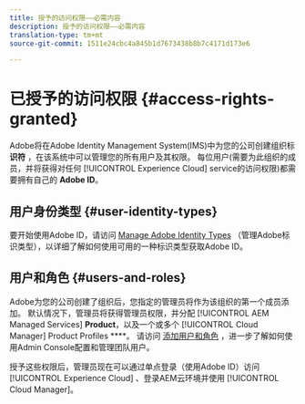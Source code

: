 ```yaml
---
title: 授予的访问权限——必需内容
description: 授予的访问权限——必需内容
translation-type: tm+mt
source-git-commit: 1511e24cbc4a845b1d7673438b8b7c4171d173e6

---
```



# 已授予的访问权限 {#access-rights-granted}

Adobe将在Adobe Identity Management System(IMS)中为您的公司创建组织标 **识符** ，在该系统中可以管理您的所有用户及其权限。 每位用户(需要为此组织的成员，并将获得对任何 [!UICONTROL Experience Cloud] service的访问权限)都需要拥有自己的 **Adobe ID**。

## 用户身份类型 {#user-identity-types}

要开始使用Adobe ID，请访问 [Manage Adobe Identity Types](https://helpx.adobe.com/enterprise/using/identity.html) （管理Adobe标识类型），以详细了解如何使用可用的一种标识类型获取Adobe ID。

## 用户和角色 {#users-and-roles}

Adobe为您的公司创建了组织后，您指定的管理员将作为该组织的第一个成员添加。 默认情况下，管理员将获得管理员权限，并分配 [!UICONTROL AEM Managed Services] **Product**，以及一个或多个 [!UICONTROL Cloud Manager] Product Profiles ****。 请访问 [添加用户和角色](add-users-roles.md) ，进一步了解如何使用Admin Console配置和管理团队用户。

授予这些权限后，管理员现在可以通过单点登录（使用Adobe ID）访问 [!UICONTROL Experience Cloud] 、登录AEM云环境并使用 [!UICONTROL Cloud Manager]。
